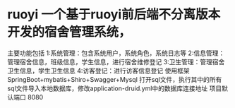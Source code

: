 # ruoyi 一个基于ruoyi前后端不分离版本开发的宿舍管理系统，
主要功能包括 1:系统管理：包含系统用户，系统角色，系统日志等
2:信息管理：管理宿舍信息，班级信息，学生信息，进行宿舍维修登记
3:卫生管理：管理宿舍卫生信息，学生卫生信息
4:访客登记：进行访客信息登记
使用框架 SpringBoot+mybatis+Shiro+Swagger+Mysql
打开sql文件，执行其中的所有sql文件导入本地数据库，修改application-druid.yml中的数据库连接地址
项目默认端口 8080
